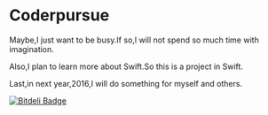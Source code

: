 # Coderpursue
Maybe,I just want to be busy.If so,I will not spend so much time with imagination.

Also,I plan to learn more about Swift.So this is a project in Swift.

Last,in next year,2016,I will do something for myself and others.



[![Bitdeli Badge](https://d2weczhvl823v0.cloudfront.net/wenghengcong/coderpursue/trend.png)](https://bitdeli.com/free "Bitdeli Badge")

